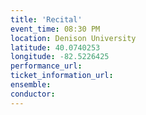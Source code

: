 ```yaml
---
title: 'Recital'
event_time: 08:30 PM
location: Denison University
latitude: 40.0740253
longitude: -82.5226425
performance_url: 
ticket_information_url: 
ensemble: 
conductor: 
---
```

